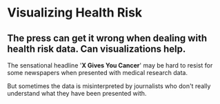 # Visualizing Health Risk

## The press can get it wrong when dealing with health risk data. Can visualizations help.


The sensational headline '__X Gives You Cancer__' may be hard to resist for some newspapers when presented with medical research data.

But sometimes the data is misinterpreted by journalists who don't really understand what they have been presented with.



